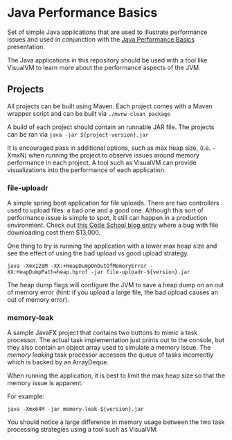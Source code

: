# Java Performance Basics
Set of simple Java applications that are used to illustrate performance issues
and used in conjunction with the [Java Performance Basics](
https://docs.google.com/presentation/d/1Nv7ez3hl1OukEwcVdVgc0kpMBqjbbgsQuLIpQgrFoKk/edit?usp=sharing
) presentation.

The Java applications in this repository should be used with a tool like
VisualVM to learn more about the performance aspects of the JVM.

## Projects

All projects can be built using Maven.  Each project comes with a Maven wrapper script and can be built via `./mvnw clean package`

A build of each project should contain an runnable JAR file.  The projects can be ran via `java -jar ${project-version}.jar`

It is encouraged pass in additional options, such as max heap size, (i.e. -XmxN) when running the project to observe issues around memory performance in each project.  A tool such as VisualVM can provide visualizations into the performance of each application.

### file-uploadr
A simple spring boot application for file uploads.  There are two controllers
used to upload files: a bad one and a good one.  Although this sort of performance
issue is simple to spot, it still can happen in a production environment.  Check
out [this Code School blog entry](https://www.codeschool.com/blog/2015/06/04/how-a-bug-in-my-ruby-code-cost-code-school-13000/)
where a bug with file downloading cost them $13,000.

One thing to try is running the application with a lower max heap size and see the
effect of using the bad upload vs good upload strategy.
```
java -Xmx128M -XX:+HeapDumpOnOutOfMemoryError -XX:HeapDumpPath=heap.hprof -jar file-uploadr-${version}.jar
```

The heap dump flags will configure the JVM to save a heap dump on an out of memory error (hint: if you upload a large file, the bad upload causes an out of memory error).

### memory-leak
A sample JavaFX project that contains two buttons to mimic a task processor.  The
actual task implementation just prints out to the console, but they also contain
an object array used to simulate a memory issue.  The *memory leaking* task processor
accesses the queue of tasks incorrectly which is backed by an ArrayDeque.

When running the application, it is best to limit the max heap size so that the
memory issue is apparent.

For example:
```
java -Xmx64M -jar memory-leak-${version}.jar
```

You should notice a large difference in memory usage between the two task processing strategies using a tool such as VisualVM.
